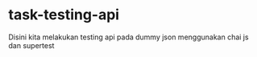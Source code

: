# task-testing-api

Disini kita melakukan testing api pada dummy json menggunakan chai js dan supertest
